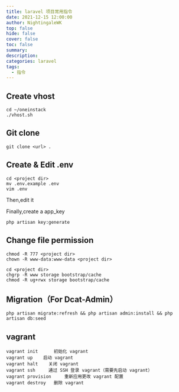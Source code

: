```yaml
---
title: laravel 项目常用指令
date: 2021-12-15 12:00:00
author: NightingaleWK
top: false
hide: false
cover: false
toc: false
summary: 
description: 
categories: laravel
tags:
  - 指令
---
```

## Create vhost
```
cd ~/oneinstack
./vhost.sh
```
<!--more-->

## Git clone
```
git clone <url> .
```

## Create & Edit .env
```
cd <project dir>
mv .env.example .env
vim .env
```
Then,edit it

Finally,create a app_key
```
php artisan key:generate
```

## Change file permission
```
chmod -R 777 <project dir>
chown -R www-data:www-data <project dir>

cd <project dir>
chgrp -R www storage bootstrap/cache
chmod -R ug+rwx storage bootstrap/cache
```

## Migration（For Dcat-Admin）
```
php artisan migrate:refresh && php artisan admin:install && php artisan db:seed
```

## vagrant
```
vagrant init	  初始化 vagrant
vagrant up	  启动 vagrant
vagrant halt  	关闭 vagrant
vagrant ssh  	通过 SSH 登录 vagrant（需要先启动 vagrant）
vagrant provision	  重新应用更改 vagrant 配置
vagrant destroy	  删除 vagrant
```
